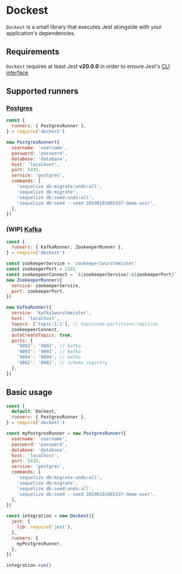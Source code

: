 # Dockest

`Dockest` is a small library that executes Jest alongside with your application's dependencies.

## Requirements

`Dockest` requires at least Jest **v20.0.0** in order to ensure Jest's [CLI interface](https://github.com/facebook/jest/blob/master/packages/jest-cli/src/cli/index.js#L62).

## Supported runners

### [Postgres](https://hub.docker.com/_/postgres)

```javascript
const {
  runners: { PostgresRunner },
} = require('dockest')

new PostgresRunner({
  username: 'username',
  password: 'password',
  database: 'database',
  host: 'localhost',
  port: 5432,
  service: 'postgres',
  commands: [
    'sequelize db:migrate:undo:all',
    'sequelize db:migrate',
    'sequelize db:seed:undo:all',
    'sequelize db:seed --seed 20190101001337-demo-user',
  ],
})
```

### (WIP) [Kafka](https://hub.docker.com/r/wurstmeister/kafka)

```javascript
const {
  runners: { KafkaRunner, ZookeeperRunner },
} = require('dockest')

const zookeeperService = 'zookeeper1wurstmeister'
const zookeeperPort = 2181
const zookeepeerConnect = `${zookeeperService}:${zookeeperPort}`
new ZookeeperRunner({
  service: zookeeperService,
  port: zookeeperPort,
})

new KafkaRunner({
  service: 'kafka1wurstmeister',
  host: 'localhost',
  topics: ['topic:1:1'], // topicname:partitions:replicas
  zookeepeerConnect,
  autoCreateTopics: true,
  ports: {
    '9092': '9092', // kafka
    '9093': '9093', // kafka
    '9094': '9094', // kafka
    '9082': '8081', // schema registry
  },
})
```

## Basic usage

```javascript
const {
  default: Dockest,
  runners: { PostgresRunner },
} = require('dockest')

const myPostgresRunner = new PostgresRunner({
  username: 'username',
  password: 'password',
  database: 'database',
  host: 'localhost',
  port: 5432,
  service: 'postgres',
  commands: [
    'sequelize db:migrate:undo:all',
    'sequelize db:migrate',
    'sequelize db:seed:undo:all',
    'sequelize db:seed --seed 20190101001337-demo-user',
  ],
})

const integration = new Dockest({
  jest: {
    lib: require('jest'),
  },
  runners: {
    myPostgresRunner,
  },
})

integration.run()
```
